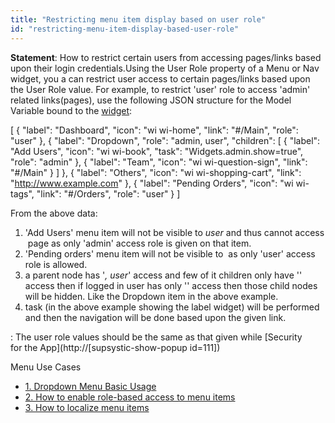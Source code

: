 ```yaml
---
title: "Restricting menu item display based on user role"
id: "restricting-menu-item-display-based-user-role"
---
```


**Statement**: How to restrict certain users from accessing pages/links based upon their login credentials.Using the User Role property of a Menu or Nav widget, you a can restrict user access to certain pages/links based upon the User Role value. For example, to restrict 'user' role to access 'admin' related links(pages), use the following JSON structure for the Model Variable bound to the [widget](/learn/app-development/widgets/navigation/dropdown-menu-use-cases/):

\[
{
"label": "Dashboard",
"icon": "wi wi-home",
"link": "#/Main",
"role": "user"
},
{
"label": "Dropdown",
"role": "admin, user",
"children": \[
{
"label": "Add Users",
"icon": "wi wi-book",
"task": "Widgets.admin.show=true",
"role": "admin"
},
{
"label": "Team",
"icon": "wi wi-question-sign",
"link": "#/Main"
}
\]
},
{
"label": "Others",
"icon": "wi wi-shopping-cart",
"link": "http://www.example.com"
},
{
"label": "Pending Orders",
"icon": "wi wi-tags",
"link": "#/Orders",
"role": "user"
}
\]

From the above data:

1. 'Add Users' menu item will not be visible to _user_ and thus cannot access  page as only 'admin' access role is given on that item.
2. 'Pending orders' menu item will not be visible to  as only 'user' access role is allowed.
3. a parent node has '_, user_' access and few of it children only have '' access then if logged in user has only '' access then those child nodes will be hidden. Like the Dropdown item in the above example.
4. task (in the above example showing the label widget) will be performed and then the navigation will be done based upon the given link.

: The user role values should be the same as that given while [Security for the App](http://[supsystic-show-popup id=111])

Menu Use Cases

- [1\. Dropdown Menu Basic Usage](/learn/app-development/widgets/navigation/dropdown-menu-use-cases/)
- [2\. How to enable role-based access to menu items](#)
- [3\. How to localize menu items](/learn/how-tos/implementing-localization-dropdown-menu/)
